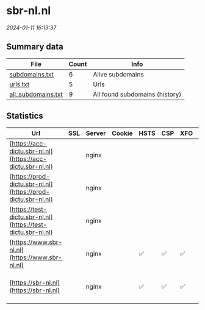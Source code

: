 # sbr-nl.nl
*2024-01-11 16:13:37*
## Summary data
| File       | Count | Info |
|------------|-------|------|
|[subdomains.txt](/data/sbr-nl.nl/subdomains.txt)|6|Alive subdomains|
|[urls.txt](/data/sbr-nl.nl/urls.txt)|5|Urls|
|[all_subdomains.txt](/data/sbr-nl.nl/all_subdomains.txt)|9|All found subdomains (history)|
## Statistics
| Url | SSL | Server | Cookie | HSTS | CSP | XFO | XXP | RP | Tech |Title |
|------------|-------|------|------|------|------|------|------|------|------|------|
|[https://acc-dictu.sbr-nl.nl](https://acc-dictu.sbr-nl.nl)| |nginx| | | | | | :white_check_mark: |Basic Nginx|401 Authorizatio...|
|[https://prod-dictu.sbr-nl.nl](https://prod-dictu.sbr-nl.nl)| |nginx| | | | | | :white_check_mark: |Drupal:10 HSTS Nginx PHP|Home | Forum Sta...|
|[https://test-dictu.sbr-nl.nl](https://test-dictu.sbr-nl.nl)| |nginx| | | | | | :white_check_mark: |Basic Nginx|401 Authorizatio...|
|[https://www.sbr-nl.nl](https://www.sbr-nl.nl)| |nginx| |:white_check_mark: | :white_check_mark:| :white_check_mark: | :white_check_mark: | :white_check_mark: |Drupal:10 HSTS Nginx PHP|Home | Standard...|
|[https://sbr-nl.nl](https://sbr-nl.nl)| |nginx| |:white_check_mark: | :white_check_mark:| :white_check_mark: | :white_check_mark: | :white_check_mark: |Drupal:10 HSTS Nginx PHP|Home | Standard...|